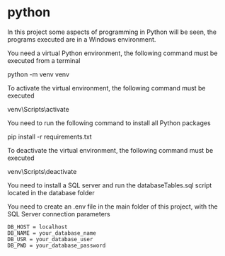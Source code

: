 # python

In this project some aspects of programming in Python will be seen, the programs executed are in a Windows environment.

You need a virtual Python environment, the following command must be executed from a terminal

python -m venv venv

To activate the virtual environment, the following command must be executed

venv\Scripts\activate

You need to run the following command to install all Python packages

pip install -r requirements.txt

To deactivate the virtual environment, the following command must be executed

venv\Scripts\deactivate

You need to install a SQL server and run the databaseTables.sql script located in the database folder

You need to create an .env file in the main folder of this project, with the SQL Server connection parameters

```
DB_HOST = localhost
DB_NAME = your_database_name
DB_USR = your_database_user
DB_PWD = your_database_password
```
